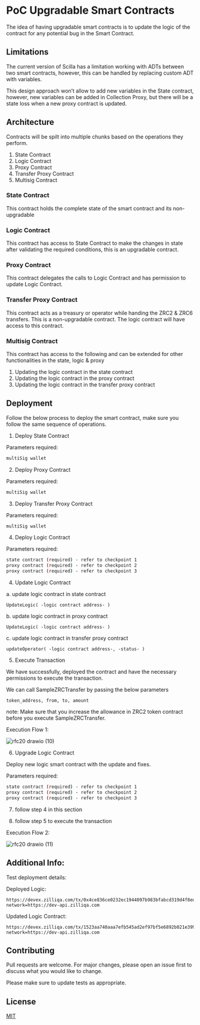 # PoC Upgradable Smart Contracts

The idea of having upgradable smart contracts is to update the logic of the contract for any potential bug in the Smart Contract.

## Limitations

The current version of Scilla has a limitation working with ADTs between two smart contracts, however, this can be handled by replacing custom ADT with variables.

This design approach won’t allow to add new variables in the State contract, however, new variables can be added in Collection Proxy, but there will be a state loss when a new proxy contract is updated.

## Architecture

Contracts will be spilt into multiple chunks based on the operations they perform.

1. State Contract
2. Logic Contract
3. Proxy Contract
4. Transfer Proxy Contract
5. Multisig Contract

### State Contract

This contract holds the complete state of the smart contract and its non-upgradable

### Logic Contract

This contract has access to State Contract to make the changes in state after validating the required conditions, this is an upgradable contract.

### Proxy Contract

This contract delegates the calls to Logic Contract and has permission to update Logic Contract.

### Transfer Proxy Contract

This contract acts as a treasury or operator while handing the ZRC2 & ZRC6 transfers. This is a non-upgradable contract. The logic contract will have access to this contract.

### Multisig Contract

This contract has access to the following and can be extended for other functionalities in the state, logic & proxy

1. Updating the logic contract in the state contract
2. Updating the logic contract in the proxy contract
3. Updating the logic contract in the transfer proxy contract

## Deployment

Follow the below process to deploy the smart contract, make sure you follow the same sequence of operations.

1. Deploy State Contract

Parameters required:

```bash
multiSig wallet
```

2. Deploy Proxy Contract

Parameters required:

```bash
multiSig wallet
```

3. Deploy Transfer Proxy Contract

Parameters required:

```bash
multiSig wallet
```

4. Deploy Logic Contract

Parameters required:

```bash
state contract (required) - refer to checkpoint 1
proxy contract (required) - refer to checkpoint 2
proxy contract (required) - refer to checkpoint 3
```

4. Update Logic Contract

a. update logic contract in state contract

```
UpdateLogic( -logic contract address- )
```

b. update logic contract in proxy contract

```
UpdateLogic( -logic contract address- )
```

c. update logic contract in transfer proxy contract

```
updateOperator( -logic contract address-, -status- )
```

5. Execute Transaction

We have successfully, deployed the contract and have the necessary permissions to execute the transaction.

We can call SampleZRCTransfer by passing the below parameters

```
token_address, from, to, amount
```

note: Make sure that you increase the allowance in ZRC2 token contract before you execute SampleZRCTransfer.

Execution Flow 1:

![rfc20 drawio (10)](https://user-images.githubusercontent.com/110367244/191196470-7a68c39d-8b75-400b-bab0-054ca3640f12.png)

6. Upgrade Logic Contract

Deploy new logic smart contract with the update and fixes.

Parameters required:

```bash
state contract (required) - refer to checkpoint 1
proxy contract (required) - refer to checkpoint 2
proxy contract (required) - refer to checkpoint 3
```

7. follow step 4 in this section

8. follow step 5 to execute the transaction

Execution Flow 2:

![rfc20 drawio (11)](https://user-images.githubusercontent.com/110367244/191196489-49dd15ea-b8ee-4daf-bdf3-beee45f65bd5.png)

## Additional Info:

Test deployment details:

Deployed Logic:
```
https://devex.zilliqa.com/tx/0x4ce836ce0232ec1944097b983bfabcd319d4f8ed53e98bd0f71d8dd50de58374?network=https://dev-api.zilliqa.com
```

Updated Logic Contract:
```
https://devex.zilliqa.com/tx/1523aa740aaa7efb545ad2ef97bf5e6892b021e399550b11f203126e2745dd13?network=https://dev-api.zilliqa.com
```

## Contributing
Pull requests are welcome. For major changes, please open an issue first to discuss what you would like to change.

Please make sure to update tests as appropriate.

## License
[MIT](https://choosealicense.com/licenses/mit/)
